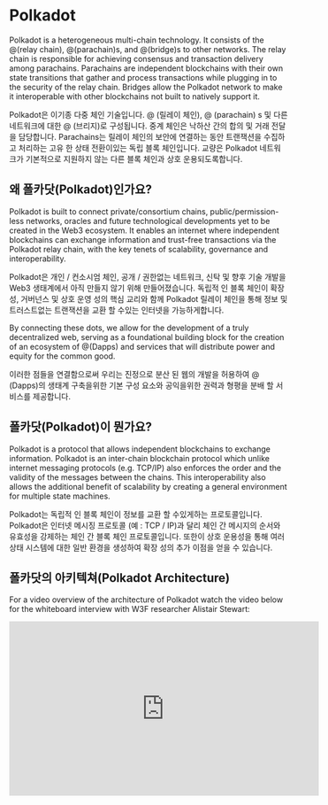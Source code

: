 # Polkadot

Polkadot is a heterogeneous multi-chain technology. It consists of the @(relay chain), @(parachain)s, and @(bridge)s to other networks. The relay chain is responsible for achieving consensus and transaction delivery among parachains. Parachains are independent blockchains with their own state transitions that gather and process transactions while plugging in to the security of the relay chain. Bridges allow the Polkadot network to make it interoperable with other blockchains not built to natively support it.

Polkadot은 이기종 다중 체인 기술입니다. @ (릴레이 체인), @ (parachain) s 및 다른 네트워크에 대한 @ (브리지)로 구성됩니다. 중계 체인은 낙하산 간의 합의 및 거래 전달을 담당합니다. Parachains는 릴레이 체인의 보안에 연결하는 동안 트랜잭션을 수집하고 처리하는 고유 한 상태 전환이있는 독립 블록 체인입니다. 교량은 Polkadot 네트워크가 기본적으로 지원하지 않는 다른 블록 체인과 상호 운용되도록합니다.

## 왜 폴카닷(Polkadot)인가요?

Polkadot is built to connect private/consortium chains, public/permission-less networks, oracles and future
technological developments yet to be created in the Web3 ecosystem. It enables an internet where independent
blockchains can exchange information and trust-free transactions via the Polkadot relay chain, with the key
tenets of scalability, governance and interoperability.

Polkadot은 개인 / 컨소시엄 체인, 공개 / 권한없는 네트워크, 신탁 및 향후 기술 개발을 Web3 생태계에서 아직 만들지 않기 위해 만들어졌습니다. 독립적 인 블록 체인이 확장 성, 거버넌스 및 상호 운영 성의 핵심 교리와 함께 Polkadot 릴레이 체인을 통해 정보 및 트러스트없는 트랜잭션을 교환 할 수있는 인터넷을 가능하게합니다.

By connecting these dots, we allow for the development of a truly decentralized web, serving as a
foundational building block for the creation of an ecosystem of @(Dapps) and services that will distribute power
and equity for the common good.

이러한 점들을 연결함으로써 우리는 진정으로 분산 된 웹의 개발을 허용하여 @ (Dapps)의 생태계 구축을위한 기본 구성 요소와 공익을위한 권력과 형평을 분배 할 서비스를 제공합니다.

## 폴카닷(Polkadot)이 뭔가요?

Polkadot is a protocol that allows independent blockchains to exchange information. Polkadot is an inter-chain
blockchain protocol which unlike internet messaging protocols (e.g. TCP/IP) also enforces the order and the validity
of the messages between the chains. This interoperability also allows the additional benefit of scalability by creating
a general environment for multiple state machines.

Polkadot는 독립적 인 블록 체인이 정보를 교환 할 수있게하는 프로토콜입니다. Polkadot은 인터넷 메시징 프로토콜 (예 : TCP / IP)과 달리 체인 간 메시지의 순서와 유효성을 강제하는 체인 간 블록 체인 프로토콜입니다. 또한이 상호 운용성을 통해 여러 상태 시스템에 대한 일반 환경을 생성하여 확장 성의 추가 이점을 얻을 수 있습니다.

## 폴카닷의 아키텍쳐(Polkadot Architecture)

For a video overview of the architecture of Polkadot watch the video below for the whiteboard interview with W3F researcher Alistair Stewart:

 <iframe width="560" height="315" src="https://www.youtube.com/embed/xBfC6uTjvbM" frameborder="0" allow="accelerometer; autoplay; encrypted-media; gyroscope; picture-in-picture" allowfullscreen></iframe>
